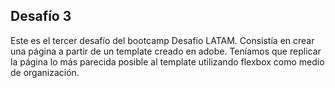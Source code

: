 ## Desafío 3
Este es el tercer desafío del bootcamp Desafío LATAM. Consistía en crear una página a partir de un template creado en adobe. Teníamos que replicar la página lo más parecida posible al template utilizando flexbox como medio de organización.